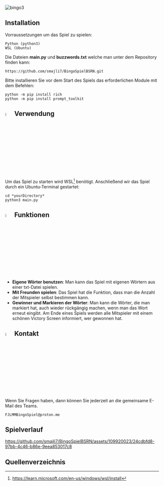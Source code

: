 ![bingo3](https://github.com/smajli7/BingoSpielBSRN/assets/109920023/9d0cd85d-1e93-473d-ba3b-e7e928f5d743)

## Installation

Vorraussetzungen um das Spiel zu spielen:

```
Python (python3)
WSL (Ubuntu)
```
Die Dateien **main.py** und **buzzwords.txt** welche man unter dem Repository finden kann: 
```
https://github.com/smajli7/BingoSpielBSRN.git
```
Bitte installieren Sie vor dem Start des Spiels das erforderlichen Module mit dem Befehlen:
```
python -m pip install rich
python -m pip install prompt_toolkit
```


## <img src="https://github.com/smajli7/BingoSpielBSRN/assets/109920023/23b9fa2b-d051-4853-8ca6-3c906cc58c17" alt="start_48dp_FILL0_wght400_GRAD0_opsz48" width="5%"> Verwendung 

Um das Spiel zu starten wird WSL[^4] benötigt. Anschließend wir das Spiel durch ein Ubuntu-Terminal gestartet:

```
cd *yourDirectory*
python3 main.py
```



## <img src="https://github.com/smajli7/BingoSpielBSRN/assets/109920023/eddbe820-bed9-4d1a-a8ba-66a2a23c5e27" alt="manufacturing_48dp_FILL0_wght400_GRAD0_opsz48" width="5%">  Funktionen 


- **Eigene Wörter benutzen**: Man kann das Spiel mit eigenen Wörtern aus einer txt-Datei spielen.
- **Mit Freunden spielen**: Das Spiel hat die Funktion, dass man die Anzahl der Mitspieler selbst bestimmen kann.
- **Gewinner und Markieren der Wörter**: Man kann die Wörter, die man markiert hat, auch wieder rückgängig machen, wenn man das Wort erneut eingibt. Am Ende eines Spiels werden alle Mitspieler mit einem schönen Victory Screen informiert, wer gewonnen hat.

##  <img src="https://github.com/smajli7/BingoSpielBSRN/assets/109920023/054ed7d5-fb90-4393-b1bd-36c7073f6369" alt="contacts_48dp_FILL0_wght400_GRAD0_opsz48" width="5%"> Kontakt


Wenn Sie Fragen haben, dann können Sie jederzeit an die gemeinsame E-Mail des Teams.

```
FJLMMBingoSpiel@proton.me
```

## Spielverlauf


https://github.com/smajli7/BingoSpielBSRN/assets/109920023/24cdbfd8-97bb-4c46-b86e-9eea853017c8

## Quellenverzeichnis

[^4]: https://learn.microsoft.com/en-us/windows/wsl/install




